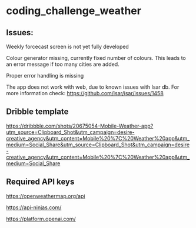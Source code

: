 # coding_challenge_weather

## Issues:

Weekly forcecast screen is not yet fully developed

Colour generator missing, currently fixed number of colours. This leads to an error message if too many cities are added.

Proper error handling is missing

The app does not work with web, due to known issues with Isar db. For more information check: https://github.com/isar/isar/issues/1458

## Dribble template

https://dribbble.com/shots/20675054-Mobile-Weather-app?utm_source=Clipboard_Shot&utm_campaign=desire-creative_agency&utm_content=Mobile%20%7C%20Weather%20app&utm_medium=Social_Share&utm_source=Clipboard_Shot&utm_campaign=desire-creative_agency&utm_content=Mobile%20%7C%20Weather%20app&utm_medium=Social_Share


## Required API keys

https://openweathermap.org/api

https://api-ninjas.com/

https://platform.openai.com/